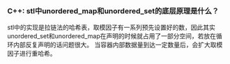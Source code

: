 ### C++: stl中unordered_map和unordered_set的底层原理是什么？

stl中的实现是拉链法的哈希表，取模因子有一系列预先设置好的数，因此其实unordered_set和unordered_map在声明的时候就占用了一部分空间，若放在循环内部反复声明的话问题很大。 当容器内部数据量到达一定数量后，会扩大取模因子进行重哈希。
